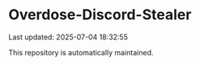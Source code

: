 # Overdose-Discord-Stealer

Last updated: 2025-07-04 18:32:55

This repository is automatically maintained.

